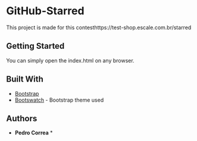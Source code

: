 # GitHub-Starred

This project is made for this contesthttps://test-shop.escale.com.br/starred

## Getting Started

You can simply open the index.html on any browser.

## Built With

* [Bootstrap](https://getbootstrap.com)
* [Bootswatch](https://bootswatch.com/4/simplex/bootstrap.min.css) - Bootstrap theme used

## Authors

* **Pedro Correa** *
